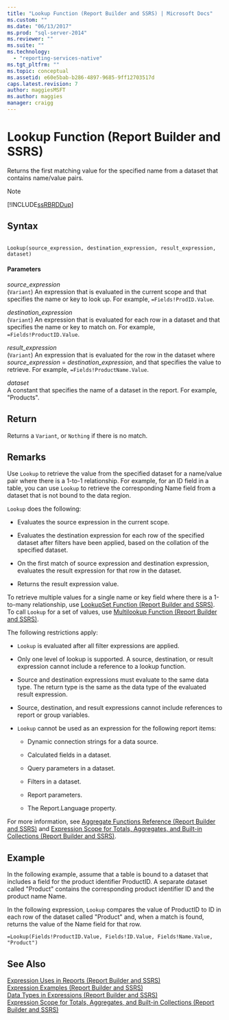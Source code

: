 ```yaml
---
title: "Lookup Function (Report Builder and SSRS) | Microsoft Docs"
ms.custom: ""
ms.date: "06/13/2017"
ms.prod: "sql-server-2014"
ms.reviewer: ""
ms.suite: ""
ms.technology: 
  - "reporting-services-native"
ms.tgt_pltfrm: ""
ms.topic: conceptual
ms.assetid: e60e5bab-b286-4897-9685-9ff12703517d
caps.latest.revision: 7
author: maggiesMSFT
ms.author: maggies
manager: craigg
---
```

# Lookup Function (Report Builder and SSRS)
  Returns the first matching value for the specified name from a dataset that contains name/value pairs.  
  
> [!NOTE]  
>  [!INCLUDE[ssRBRDDup](../../includes/ssrbrddup-md.md)]  
  
## Syntax  
  
```  
  
Lookup(source_expression, destination_expression, result_expression, dataset)  
```  
  
#### Parameters  
 *source_expression*  
 (`Variant`) An expression that is evaluated in the current scope and that specifies the name or key to look up. For example, `=Fields!ProdID.Value`.  
  
 *destination_expression*  
 (`Variant`) An expression that is evaluated for each row in a dataset and that specifies the name or key to match on. For example, `=Fields!ProductID.Value`.  
  
 *result_expression*  
 (`Variant`) An expression that is evaluated for the row in the dataset where *source_expression* = *destination_expression*, and that specifies the value to retrieve. For example, `=Fields!ProductName.Value`.  
  
 *dataset*  
 A constant that specifies the name of a dataset in the report. For example, "Products".  
  
## Return  
 Returns a `Variant`, or `Nothing` if there is no match.  
  
## Remarks  
 Use `Lookup` to retrieve the value from the specified dataset for a name/value pair where there is a 1-to-1 relationship. For example, for an ID field in a table, you can use `Lookup` to retrieve the corresponding Name field from a dataset that is not bound to the data region.  
  
 `Lookup` does the following:  
  
-   Evaluates the source expression in the current scope.  
  
-   Evaluates the destination expression for each row of the specified dataset after filters have been applied, based on the collation of the specified dataset.  
  
-   On the first match of source expression and destination expression, evaluates the result expression for that row in the dataset.  
  
-   Returns the result expression value.  
  
 To retrieve multiple values for a single name or key field where there is a 1-to-many relationship, use [LookupSet Function &#40;Report Builder and SSRS&#41;](report-builder-functions-lookupset-function.md). To call `Lookup` for a set of values, use [Multilookup Function &#40;Report Builder and SSRS&#41;](report-builder-functions-lookup-function.md).  
  
 The following restrictions apply:  
  
-   `Lookup` is evaluated after all filter expressions are applied.  
  
-   Only one level of lookup is supported. A source, destination, or result expression cannot include a reference to a lookup function.  
  
-   Source and destination expressions must evaluate to the same data type. The return type is the same as the data type of the evaluated result expression.  
  
-   Source, destination, and result expressions cannot include references to report or group variables.  
  
-   `Lookup` cannot be used as an expression for the following report items:  
  
    -   Dynamic connection strings for a data source.  
  
    -   Calculated fields in a dataset.  
  
    -   Query parameters in a dataset.  
  
    -   Filters in a dataset.  
  
    -   Report parameters.  
  
    -   The Report.Language property.  
  
 For more information, see [Aggregate Functions Reference &#40;Report Builder and SSRS&#41;](report-builder-functions-aggregate-functions-reference.md) and [Expression Scope for Totals, Aggregates, and Built-in Collections &#40;Report Builder and SSRS&#41;](expression-scope-for-totals-aggregates-and-built-in-collections.md).  
  
## Example  
 In the following example, assume that a table is bound to a dataset that includes a field for the product identifier ProductID. A separate dataset called "Product" contains the corresponding product identifier ID and the product name Name.  
  
 In the following expression, `Lookup` compares the value of ProductID to ID in each row of the dataset called "Product" and, when a match is found, returns the value of the Name field for that row.  
  
```  
=Lookup(Fields!ProductID.Value, Fields!ID.Value, Fields!Name.Value, "Product")  
```  
  
## See Also  
 [Expression Uses in Reports &#40;Report Builder and SSRS&#41;](expression-uses-in-reports-report-builder-and-ssrs.md)   
 [Expression Examples &#40;Report Builder and SSRS&#41;](expression-examples-report-builder-and-ssrs.md)   
 [Data Types in Expressions &#40;Report Builder and SSRS&#41;](expressions-report-builder-and-ssrs.md)   
 [Expression Scope for Totals, Aggregates, and Built-in Collections &#40;Report Builder and SSRS&#41;](expression-scope-for-totals-aggregates-and-built-in-collections.md)  
  
  
